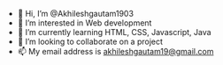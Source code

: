- 👋 Hi, I’m @Akhileshgautam1903
- 👀 I’m interested in Web development
- 🌱 I’m currently learning HTML, CSS, Javascript, Java
- 💞️ I’m looking to collaborate on a project
- 📫 My email address is akhileshgautam19@gmail.com

<!---
Akhileshgautam1903/Akhileshgautam1903 is a ✨ special ✨ repository because its `README.md` (this file) appears on your GitHub profile.
You can click the Preview link to take a look at your changes.
--->
